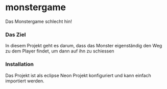 # monstergame
Das Monstergame schlecht hin!

### Das Ziel
In diesem Projekt geht es darum, dass das Monster eigenständig den Weg zu dem Player findet, um dann auf ihn zu schiessen

### Installation
Das Projekt ist als eclipse Neon Projekt konfiguriert und kann einfach importiert werden.
